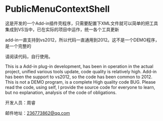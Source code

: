 PublicMenuContextShell
======================

这是开发的一个Add-in插件壳程序，只需要配置下XML文件就可以简单的把工具集成到VS当中，已在实际的项目中运作，统一各个工具更新

add-in一直支持到vs2012，所以代码一直通用到2012。这不是一个DEMO程序，是一个完整的



请阅读代码，自行使用。

This is a Add-in plug-in development, has been in operation in the actual project, unified various tools update, code quality is relatively high.
Add-in has been the support to vs2012, so the code has been common to 2012. This is not a DEMO program, is a complete
High quality code BUG.
Please read the code, using self, I provide the source code for everyone to learn, but no explanation, analysis of the code of obligations.


开发人员：周睿

邮件地址：236773862@qq.com
